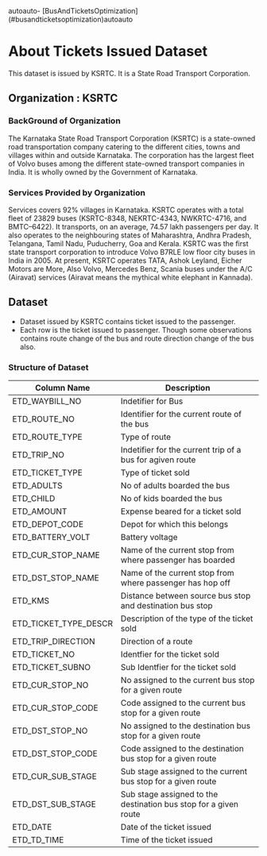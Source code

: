 <!-- TOC -->autoauto- [BusAndTicketsOptimization](#busandticketsoptimization)autoauto<!-- /TOC -->

# About Tickets Issued Dataset

This dataset is issued by KSRTC. It is a State Road Transport Corporation.
## Organization : KSRTC

### BackGround of Organization

The Karnataka State Road Transport Corporation (KSRTC) is a state-owned road
transportation company catering to the different cities, towns and villages within and outside Karnataka. The corporation has the largest fleet of Volvo buses among the different state-owned transport companies in India. It is wholly owned by the Government of Karnataka.

### Services Provided by Organization
Services covers 92% villages in Karnataka. KSRTC operates with a total fleet of 23829 buses (KSRTC-8348, NEKRTC-4343, NWKRTC-4716, and BMTC–6422). It transports, on an average, 74.57 lakh passengers per day. It also operates to the neighbouring states of Maharashtra, Andhra Pradesh, Telangana, Tamil Nadu, Puducherry, Goa and Kerala. KSRTC was the first state transport corporation to introduce Volvo B7RLE low floor city buses in India in 2005. At present, KSRTC operates TATA, Ashok Leyland, Eicher Motors are More, Also Volvo, Mercedes Benz, Scania buses under the A/C (Airavat) services (Airavat means the mythical white elephant in Kannada).


## Dataset

- Dataset issued by KSRTC contains ticket issued to the passenger.
- Each row is the ticket issued to passenger. Though some observations contains route change of the bus and route direction change of the bus also.

### Structure of Dataset

|  Column Name | Description  |
| ------------ | ------------ |
| ETD_WAYBILL_NO   | Indetifier for Bus  |
| ETD_ROUTE_NO   | Identifier for the current route of the bus  |
|  ETD_ROUTE_TYPE  | Type of route  |
| ETD_TRIP_NO   | Indetifier for the current trip of a bus for agiven route  |
|  ETD_TICKET_TYPE  | Type of ticket sold  |
| ETD_ADULTS   | No of adults boarded the bus  |
| ETD_CHILD   |  No of kids boarded the bus |
|  ETD_AMOUNT  | Expense beared for a ticket sold  |
| ETD_DEPOT_CODE   | Depot for which this belongs  |
| ETD_BATTERY_VOLT   | Battery voltage  |
| ETD_CUR_STOP_NAME   | Name of the current stop from where passenger has boarded  |
| ETD_DST_STOP_NAME   | Name of the current stop from where passenger has hop off  |
| ETD_KMS   | Distance between source bus stop and destination bus stop  |
| ETD_TICKET_TYPE_DESCR   | Description of the type of the ticket sold  |
| ETD_TRIP_DIRECTION   | Direction of a route  |
| ETD_TICKET_NO   | Identfier for the ticket sold  |
| ETD_TICKET_SUBNO   |  Sub Identfier for the ticket sold |
| ETD_CUR_STOP_NO   |  No assigned to the current bus stop for a given route |
| ETD_CUR_STOP_CODE   | Code assigned to the current bus stop for a given route |
| ETD_DST_STOP_NO   | No assigned to the destination bus stop for a given route  |
| ETD_DST_STOP_CODE   | Code assigned to the destination bus stop for a given route  |
| ETD_CUR_SUB_STAGE   | Sub stage assigned to the current bus stop for a given route  |
| ETD_DST_SUB_STAGE   | Sub stage assigned to the destination bus stop for a given route  |
| ETD_DATE  | Date of the ticket issued  |
| ETD_TD_TIME  | Time of the ticket issued  |

